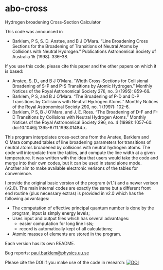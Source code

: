 # abo-cross

Hydrogen broadening Cross-Section Calculator

This code was announced in 
  - Barklem, P S, S. D. Anstee, and B J O’Mara. “Line Broadening Cross Sections for the Broadening of Transitions of Neutral Atoms by Collisions with Neutral Hydrogen.” Publications Astronomical Society of Australia 15 (1998): 336–38.

If you use this code, please cite this paper and the other papers on which it is based: 

  - Anstee, S. D., and B J O’Mara. “Width Cross-Sections for Collisional Broadening of S-P and P-S Transitions by Atomic Hydrogen.” Monthly Notices of the Royal Astronomical Society 276, no. 3 (1995): 859–66.
  - Barklem, P S, and B J O’Mara. “The Broadening of P-D and D-P Transitions by Collisions with Neutral Hydrogen Atoms.” Monthly Notices of the Royal Astronomical Society 290, no. 1 (1997): 102–6.
  - Barklem, P S, B J O’Mara, and J. E. Ross. “The Broadening of D-F and F-D Transitions by Collisions with Neutral Hydrogen Atoms.” Monthly Notices of the Royal Astronomical Society 296, no. 4 (1998): 1057–60. doi:10.1046/j.1365-8711.1998.01484.x.

This program interpolates cross-sections from the Anstee, Barklem and O'Mara computed tables of line broadening parameters for transitions of neutral atoms broadened by collisions with neutral hydrogen atoms.  The code will interpolate from the tables, and compute the line width at a given temperature. It was written with the idea that users would take the code and merge into their own codes, but it can be used in stand alone mode. Another aim to make available electronic verisons of the tables for convenience.

I provide the original basic version of the program (v1.1) and a newer verison (v2.0).  The main internal codes are exactly the same but a different front end routine (plus necessary extras) is provided in v2.0 which has the following advantages:

 - The computation of effective principal quantum number is done by the program, input is simply energy levels;
 - Uses input and output files which has several advantages:
   - easier computation for long line lists;
   - record is automatically kept of all calculations;
 - Atomic masses of elements are stored in the program.
 
Each version has its own README.

Bug reports: paul.barklem@physics.uu.se

Please cite the DOI if you make use of the code in research:
[![DOI](https://zenodo.org/badge/21607/barklem/abo-cross.svg)](https://zenodo.org/badge/latestdoi/21607/barklem/abo-cross)
